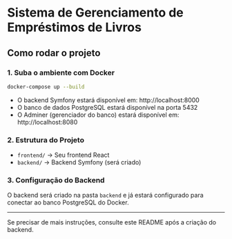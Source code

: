 # Sistema de Gerenciamento de Empréstimos de Livros

## Como rodar o projeto

### 1. Suba o ambiente com Docker

```sh
docker-compose up --build
```

- O backend Symfony estará disponível em: http://localhost:8000
- O banco de dados PostgreSQL estará disponível na porta 5432
- O Adminer (gerenciador do banco) estará disponível em: http://localhost:8080

### 2. Estrutura do Projeto
- `frontend/` → Seu frontend React
- `backend/` → Backend Symfony (será criado)

### 3. Configuração do Backend
O backend será criado na pasta `backend` e já estará configurado para conectar ao banco PostgreSQL do Docker.

---

Se precisar de mais instruções, consulte este README após a criação do backend. 